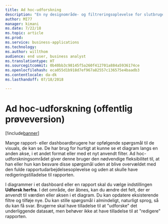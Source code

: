 ```yaml
---
title: Ad hoc-udforskning
description: "En ny designområde- og filtreringsoplevelse for slutbrugere giver mulighed for yderligere at udforske visuals fra et dashboard eller en rapport, selvom du ikke har redigeringstilladelser til rapporten"
author: MI77
manager: kimani
ms.date: 7/22/18
ms.topic: article
ms.prod: 
ms.service: business-applications
ms.technology: 
ms.author: willthom
audience: end user, business analyst
ms.translationtype: HT
ms.sourcegitcommit: 0b40bb3c98145f5a260f412701a884a5936174ce
ms.openlocfilehash: eca055d1b918d7ef967a82557c136575e4baadb3
ms.contentlocale: da-dk
ms.lasthandoff: 07/18/2018

---
```


# <a name="ad-hoc-exploration-public-preview"></a>Ad hoc-udforskning (offentlig prøveversion)

[!include[banner](../../../includes/banner.md)]

Mange rapport- eller dashboardbrugere har opfølgende spørgsmål til de visuals, de kan se. De har brug for hurtigt at kunne se et diagram langs en anden akse, i et andet format eller med et nyt anvendt filter. Ad hoc-udforskningsområdet giver denne bruger den nødvendige fleksibilitet til, at han eller hun kan besvare disse spørgsmål uden at blive overvældet med den fulde rapportudarbejdelsesoplevelse og uden at skulle have redigeringstilladelse til rapporten. 

I diagrammer i et dashboard eller en rapport skal du vælge indstillingen **Udforsk herfra**. I det område, der åbnes, kan du ændre det felt, der er anvendt til værdien eller aksen i et diagram. Du kan opdatere eksisterende filtre og tilføje nye. Du kan stille spørgsmål i almindeligt, naturligt sprog, så du kan få svar. Brugerne skal have tilladelse til at "udforske" det underliggende datasæt, men behøver ikke at have tilladelse til at "redigere" rapporten.

<!--
### Who uses this feature
This feature is intended for end users and business analysts. 
## Status
### Development status
In development
#### Target timeframe
October ‘18
-->

